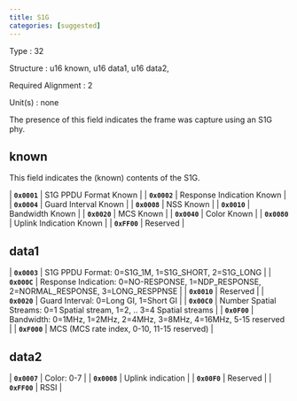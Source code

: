 ```yaml
---
title: S1G
categories: [suggested]
---
```

Type
: 32 

Structure
: u16 known, u16 data1, u16 data2,

Required Alignment
: 2

Unit(s)
: none

The presence of this field indicates the frame was capture using an S1G phy.

## known

This field indicates the (known) contents of the S1G.

| **`0x0001`** | S1G PPDU Format Known |
| **`0x0002`** | Response Indication Known |
| **`0x0004`** | Guard Interval Known |
| **`0x0008`** | NSS Known | 
| **`0x0010`** | Bandwidth Known |
| **`0x0020`** | MCS Known |
| **`0x0040`** | Color Known |
| **`0x0080`** | Uplink Indication Known |
| **`0xFF00`** | Reserved |

## data1

| **`0x0003`** | S1G PPDU Format: 0=S1G_1M, 1=S1G_SHORT, 2=S1G_LONG |
| **`0x000C`** | Response Indication: 0=NO-RESPONSE, 1=NDP_RESPONSE, 2=NORMAL_RESPONSE, 3=LONG_RESPPNSE |
| **`0x0010`** | Reserved |
| **`0x0020`** | Guard Interval: 0=Long GI, 1=Short GI |
| **`0x00C0`** | Number Spatial Streams: 0=1 Spatial stream, 1=2, .. 3=4 Spatial streams |
| **`0x0F00`** | Bandwidth: 0=1MHz, 1=2MHz, 2=4MHz, 3=8MHz, 4=16MHz, 5-15 reserved |
| **`0xF000`** | MCS (MCS rate index, 0-10, 11-15 reserved) |

## data2

| **`0x0007`** | Color: 0-7 |
| **`0x0008`** | Uplink indication |
| **`0x00F0`** | Reserved |
| **`0xFF00`** | RSSI |
